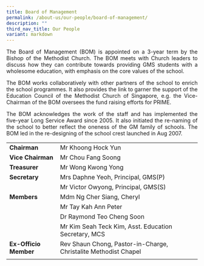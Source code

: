 ```yaml
---
title: Board of Management
permalink: /about-us/our-people/board-of-management/
description: ""
third_nav_title: Our People
variant: markdown
---
```

<p style="text-align: justify;">The Board of Management (BOM) is appointed on a 3-year term by the Bishop of the Methodist Church. The BOM meets with Church leaders to discuss how they can contribute towards providing&nbsp;GMS&nbsp;students with a wholesome education, with emphasis on the core values of the school. </p>

<p style="text-align: justify;">The BOM works collaboratively with other partners of the school to enrich the school programmes. It also provides the link to garner the support of the Education Council of the Methodist Church of Singapore, e.g. the Vice-Chairman of the BOM oversees the fund raising efforts for PRIME. </p>

<p style="text-align: justify;">The BOM acknowledges the work of the staff and has implemented the five-year Long Service Award since 2005. It also initiated the re-naming of the school to better reflect the oneness of the GM family of schools. The BOM led in the re-designing of the school crest launched in Aug 2007.</p>
	
| |  |  |
|---|---|---|
| <b>Chairman</b> | Mr Khoong Hock Yun |
| <b>Vice Chairman</b> | Mr Chou Fang Soong |
| <b>Treasurer</b> | Mr Wong Kwong Yong |
| <b>Secretary</b> | Mrs Daphne Yeoh, Principal, GMS(P)|
|  | Mr Victor Owyong,&nbsp;Principal, GMS(S)|
|<b> Members</b> | Mdm Ng Cher Siang, Cheryl |
|  | Mr Tay Kah Ann Peter |
|  | Dr Raymond Teo Cheng Soon |
|  | Mr Kim Seah Teck Kim, Asst. Education Secretary, MCS |
| <b>Ex-Officio Member</b> | Rev Shaun Chong,  Pastor-in-Charge,  Christalite Methodist Chapel |
| |  |  |